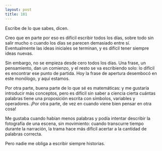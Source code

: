 ```yaml
---
layout: post
title: 181
---
```


Escribe de lo que sabes, dicen.

Creo que en parte por eso es difícil escribir todos los días, sobre todo sin salir mucho o cuando los días se parecen demasiado entre sí. Eventualmente las ideas iniciales se terminan, y es difícil tener siempre ideas nuevas.

Sin embargo, no se empieza desde cero todos los días. Una frase, un pensamiento, dan un comienzo, y el resto se va escribiendo solo: lo difícil es encontrar ese punto de partida. Hoy la frase de apertura desembocó en este monólogo, y aquí estamos.

Por otra parte, buena parte de lo que sé es matemáticas: y me gustaría introducir más conceptos, pero es difícil sin saber a ciencia cierta cuántas palabras tiene una proposición escrita con símbolos, variables y operadores. ¡Por otra parte, de vez en cuando viene bien pensar en otra cosa!

Me gustaba cuando habían menos palabras y podía intentar describir la fotografía de una escena, sin movimiento: cuando transcurre tiempo durante la narración, la trama hace más difícil acertar a la cantidad de palabras correcta.

Pero nadie me obliga a escribir siempre historias.

